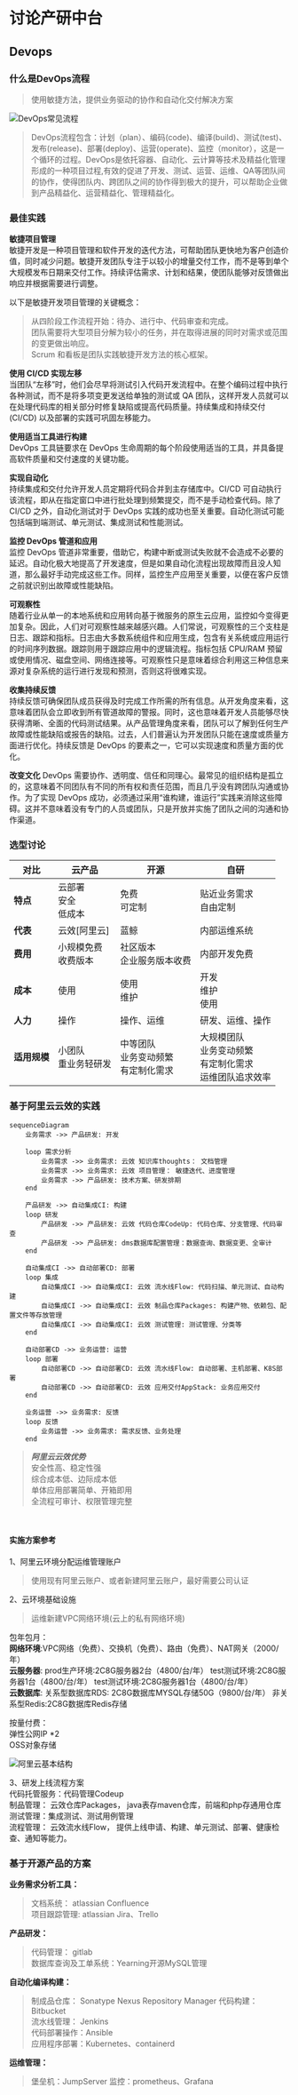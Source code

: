 # 讨论产研中台

## Devops

### 什么是DevOps流程

> 使用敏捷方法，提供业务驱动的协作和自动化交付解决方案

![DevOps常见流程](./assets/devops流程图.webp)
> DevOps流程包含：计划（plan）、编码(code)、编译(build)、测试(test)、发布(release)、部署(deploy)、运营(operate)、监控（monitor），这是一个循环的过程。DevOps是依托容器、自动化、云计算等技术及精益化管理形成的一种项目过程,有效的促进了开发、测试、运营、运维、QA等团队间的协作，使得团队内、跨团队之间的协作得到极大的提升，可以帮助企业做到产品精益化、运营精益化、管理精益化。

### 最佳实践

**敏捷项目管理**  
敏捷开发是一种项目管理和软件开发的迭代方法，可帮助团队更快地为客户创造价值，同时减少问题。敏捷开发团队专注于以较小的增量交付工作，而不是等到单个大规模发布日期来交付工作。持续评估需求、计划和结果，使团队能够对反馈做出响应并根据需要进行调整。

以下是敏捷开发项目管理的关键概念：
>从四阶段工作流程开始：待办、进行中、代码审查和完成。  
>团队需要将大型项目分解为较小的任务，并在取得进展的同时对需求或范围的变更做出响应。  
>Scrum 和看板是团队实践敏捷开发方法的核心框架。  

​​​​​​**​使用 CI/CD 实现左移**  
当团队“左移”时，他们会尽早将测试引入代码开发流程中。在整个编码过程中执行各种测试，而不是将多项变更发送给单独的测试或 QA 团队，这样开发人员就可以在处理代码库的相关部分时修复缺陷或提高代码质量。持续集成和持续交付 (CI/CD) 以及部署的实践可巩固左移能力。

**​​​​​​​使用适当工具进行构建**  
DevOps 工具链要求在 DevOps 生命周期的每个阶段使用适当的工具，并具备提高软件质量和交付速度的关键功能。

**​​​​​​​实现自动化**  
持续集成和交付允许开发人员定期将代码合并到主存储库中。CI/CD 可自动执行该流程，即从在指定窗口中进行批处理到频繁提交，而不是手动检查代码。除了 CI/CD 之外，自动化测试对于 DevOps 实践的成功也至关重要。自动化测试可能包括端到端测试、单元测试、集成测试和性能测试。  

**​​​​​​​监控 DevOps 管道和应用**  
监控 DevOps 管道非常重要，借助它，构建中断或测试失败就不会造成不必要的延迟。自动化极大地提高了开发速度，但是如果自动化流程出现故障而且没人知道，那么最好手动完成这些工作。同样，监控生产应用至关重要，以便在客户反馈之前就识别出故障或性能缺陷。

**​​​​​​​可观察性**  
随着行业从单一的本地系统和应用转向基于微服务的原生云应用，监控如今变得更加复杂。因此，人们对可观察性越来越感兴趣。人们常说，可观察性的三个支柱是日志、跟踪和指标。日志由大多数系统组件和应用生成，包含有关系统或应用运行的时间序列数据。跟踪则用于跟踪应用中的逻辑流程。指标包括 CPU/RAM 预留或使用情况、磁盘空间、网络连接等。可观察性只是意味着综合利用这三种信息来源对复杂系统的运行进行发现和预测，否则这将很难实现。  

**​​​​​​​收集持续反馈**  
持续反馈可确保团队成员获得及时完成工作所需的所有信息。从开发角度来看，这意味着团队会立即收到所有管道故障的警报。同时，这也意味着开发人员能够尽快获得清晰、全面的代码测试结果。从产品管理角度来看，团队可以了解到任何生产故障或性能缺陷或报告的缺陷。过去，人们普遍认为开发团队只能在速度或质量方面进行优化。持续反馈是 DevOps 的要素之一，它可以实现速度和质量方面的优化。

**​​​​​​​改变文化**
DevOps 需要协作、透明度、信任和同理心。最常见的组织结构是孤立的，这意味着不同团队有不同的所有权和责任范围，而且几乎没有跨团队沟通或协作。为了实现 DevOps 成功，必须通过采用“谁构建，谁运行”实践来消除这些障碍。这并不意味着没有专门的人员或团队，只是开放并实施了团队之间的沟通和协作渠道。  

### 选型讨论

|对比|云产品|开源|自研|
|---|---|---|---|
|**特点**|云部署</br>安全</br>低成本|免费</br>可定制</br>|贴近业务需求</br>自由定制|
|**代表**|云效[阿里云]|蓝鲸|内部运维系统|
|**费用**|小规模免费</br>收费版本|社区版本</br>企业服务版本收费|内部开发免费|
|**成本**|使用|使用</br>维护|开发</br>维护</br>使用|
|**人力**|操作|操作、运维|研发、运维、操作|
|**适用规模**|小团队</BR>重业务轻研发|中等团队</BR>业务变动频繁</BR>有定制化需求|大规模团队</BR>业务变动频繁</BR>有定制化需求</BR>运维团队追求效率|

### 基于阿里云云效的实践

```mermaid
sequenceDiagram
    业务需求 ->> 产品研发: 开发

    loop 需求分析
        业务需求 ->> 业务需求: 云效 知识库thoughts： 文档管理
        业务需求 ->> 业务需求: 云效 项目管理： 敏捷迭代、进度管理
        业务需求 ->> 产品研发: 技术方案、研发排期
    end

    产品研发 ->> 自动集成CI: 构建    
    loop 研发
        产品研发 ->> 产品研发: 云效 代码仓库CodeUp: 代码仓库、分支管理、代码审查
        产品研发 ->> 产品研发: dms数据库配置管理：数据查询、数据变更、全审计
    end

    自动集成CI ->> 自动部署CD: 部署
    loop 集成
        自动集成CI ->> 自动集成CI: 云效 流水线Flow: 代码扫描、单元测试、自动构建
        自动集成CI ->> 自动集成CI: 云效 制品仓库Packages: 构建产物、依赖包、配置文件等存放管理
        自动集成CI ->> 自动集成CI: 云效 测试管理: 测试管理、分类等
    end

    自动部署CD ->> 业务运营: 运营
    loop 部署
        自动部署CD ->> 自动部署CD: 云效 流水线Flow: 自动部署、主机部署、K8S部署
        自动部署CD ->> 自动部署CD: 云效 应用交付AppStack: 业务应用交付
    end

    业务运营 ->> 业务需求: 反馈
    loop 反馈
        业务运营 ->> 业务需求: 需求反馈、业务处理
    end
```

> ***阿里云云效优势***  
安全性高、稳定性强  
综合成本低、边际成本低  
单体应用部署简单、开箱即用  
全流程可审计、权限管理完整  

</br>

#### 实施方案参考

1、阿里云环境分配运维管理账户
>使用现有阿里云账户、或者新建阿里云账户，最好需要公司认证  

2、云环境基础设施
> 运维新建VPC网络环境(云上的私有网络环境)  

包年包月：  
**网络环境**:VPC网络（免费）、交换机（免费）、路由（免费）、NAT网关（2000/年）  
**云服务器**:
prod生产环境:2C8G服务器2台（4800/台/年）
test测试环境:2C8G服务器1台（4800/台/年）
test测试环境:2C8G服务器1台（4800/台/年）  
**云数据库**:
    关系型数据库RDS: 2C8G数据库MYSQL存储50G（9800/台/年）
    非关系型Redis:2C8G数据库Redis存储

按量付费：  
弹性公网IP \*2  
OSS对象存储

![阿里云基本结构](./assets/阿里云基础结构.jpg)

3、研发上线流程方案  
代码托管服务：代码管理Codeup  
制品管理： 云效仓库Packages， java表存maven仓库，前端和php存通用仓库  
测试管理：集成测试、测试用例管理  
流程管理： 云效流水线Flow， 提供上线申请、构建、单元测试、部署、健康检查、通知等能力。  

### 基于开源产品的方案

**业务需求分析工具：**  
>文档系统： atlassian Confluence  
项目跟踪管理: atlassian Jira、Trello

**产品研发：**  
>代码管理： gitlab  
数据库查询及工单系统：Yearning开源MySQL管理

**自动化编译构建：**  
>制成品仓库： Sonatype Nexus Repository Manager
代码构建：Bitbucket  
流水线管理： Jenkins  
代码部署操作：Ansible  
应用程序部署：Kubernetes、containerd  

**运维管理：**  
>堡垒机：JumpServer
监控：prometheus、Grafana
